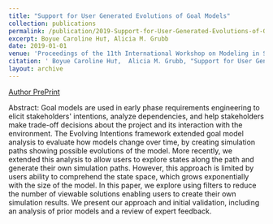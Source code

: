 ```yaml
---
title: "Support for User Generated Evolutions of Goal Models"
collection: publications
permalink: /publication/2019-Support-for-User-Generated-Evolutions-of-Goal-Models
excerpt: Boyue Caroline Hu†, Alicia M. Grubb
date: 2019-01-01
venue: 'Proceedings of the 11th International Workshop on Modeling in Software Engineering MiSE'
citation: ' Boyue Caroline Hu†,  Alicia M. Grubb, "Support for User Generated Evolutions of Goal Models." Proceedings of the 11th International Workshop on Modeling in Software Engineering MiSE, 2019.'
layout: archive
---
```

[Author PrePrint](http://www.cs.toronto.edu/~amgrubb/archive/MiSE19.pdf)

Abstract: Goal models are used in early phase requirements engineering to elicit stakeholders' intentions, analyze dependencies, and help stakeholders make trade-off decisions about the project and its interaction with the environment. The Evolving Intentions framework extended goal model analysis to evaluate how models change over time, by creating simulation paths showing possible evolutions of the model. More recently, we extended this analysis to allow users to explore states along the path and generate their own simulation paths. However, this approach is limited by users ability to comprehend the state space, which grows exponentially with the size of the model. In this paper, we explore using filters to reduce the number of viewable solutions enabling users to create their own simulation results. We present our approach and initial validation, including an analysis of prior models and a review of expert feedback.
